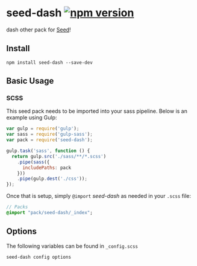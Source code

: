 # seed-dash [![npm version](https://badge.fury.io/js/seed-color-scheme.svg)](https://badge.fury.io/js/seed-color-scheme)

dash other pack for [Seed](https://github.com/helpscout/seed)!

## Install
```
npm install seed-dash --save-dev
```


## Basic Usage

### SCSS
This seed pack needs to be imported into your sass pipeline. Below is an example using Gulp:


```javascript
var gulp = require('gulp');
var sass = require('gulp-sass');
var pack = require('seed-dash');

gulp.task('sass', function () {
  return gulp.src('./sass/**/*.scss')
    .pipe(sass({
      includePaths: pack
    }))
    .pipe(gulp.dest('./css'));
});
```

Once that is setup, simply `@import` *seed-dash* as needed in your `.scss` file:

```sass
// Packs
@import "pack/seed-dash/_index";
```

## Options

The following variables can be found in `_config.scss`

```sass
seed-dash config options
```
